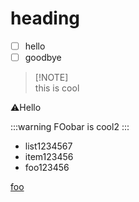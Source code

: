 # heading

- [ ] hello
- [ ] goodbye

> \[!NOTE]\
> this is cool

⚠️Hello

:::warning
FOobar is cool2
:::

- list1234567
- item123456
- foo123456

[foo](https://www.me.com?foo=a&b=bar)
